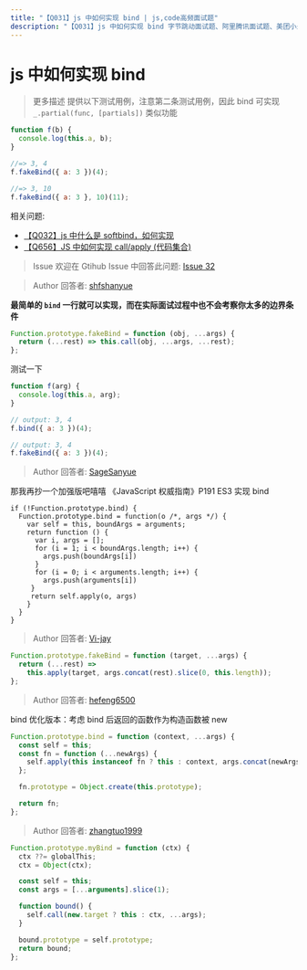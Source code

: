 ```yaml
---
title: "【Q031】js 中如何实现 bind | js,code高频面试题"
description: "【Q031】js 中如何实现 bind 字节跳动面试题、阿里腾讯面试题、美团小米面试题。"
---
```


# js 中如何实现 bind

> 更多描述
> 提供以下测试用例，注意第二条测试用例，因此 bind 可实现 `_.partial(func, [partials])` 类似功能

```js
function f(b) {
  console.log(this.a, b);
}

//=> 3, 4
f.fakeBind({ a: 3 })(4);

//=> 3, 10
f.fakeBind({ a: 3 }, 10)(11);
```

相关问题:

- [【Q032】js 中什么是 softbind，如何实现](https://github.com/shfshanyue/Daily-Question/issues/33)
- [【Q656】JS 中如何实现 call/apply (代码集合)](https://github.com/shfshanyue/Daily-Question/issues/674)

> Issue
> 欢迎在 Gtihub Issue 中回答此问题: [Issue 32](https://github.com/shfshanyue/Daily-Question/issues/32)

> Author
> 回答者: [shfshanyue](https://github.com/shfshanyue)

**最简单的 `bind` 一行就可以实现，而在实际面试过程中也不会考察你太多的边界条件**

```js
Function.prototype.fakeBind = function (obj, ...args) {
  return (...rest) => this.call(obj, ...args, ...rest);
};
```

测试一下

```js
function f(arg) {
  console.log(this.a, arg);
}

// output: 3, 4
f.bind({ a: 3 })(4);

// output: 3, 4
f.fakeBind({ a: 3 })(4);
```

> Author
> 回答者: [SageSanyue](https://github.com/SageSanyue)

那我再抄一个加强版吧嘻嘻
《JavaScript 权威指南》P191 ES3 实现 bind

```
if (!Function.prototype.bind) {
  Function.prototype.bind = function(o /*, args */) {
    var self = this, boundArgs = arguments;
    return function () {
      var i, args = [];
      for (i = 1; i < boundArgs.length; i++) {
        args.push(boundArgs[i])
      }
      for (i = 0; i < arguments.length; i++) {
        args.push(arguments[i])
     }
     return self.apply(o, args)
    }
  }
}
```

> Author
> 回答者: [Vi-jay](https://github.com/Vi-jay)

```ts
Function.prototype.fakeBind = function (target, ...args) {
  return (...rest) =>
    this.apply(target, args.concat(rest).slice(0, this.length));
};
```

> Author
> 回答者: [hefeng6500](https://github.com/hefeng6500)

bind 优化版本：考虑 bind 后返回的函数作为构造函数被 new

```js
Function.prototype.bind = function (context, ...args) {
  const self = this;
  const fn = function (...newArgs) {
    self.apply(this instanceof fn ? this : context, args.concat(newArgs));
  };

  fn.prototype = Object.create(this.prototype);

  return fn;
};
```

> Author
> 回答者: [zhangtuo1999](https://github.com/zhangtuo1999)

```javascript
Function.prototype.myBind = function (ctx) {
  ctx ??= globalThis;
  ctx = Object(ctx);

  const self = this;
  const args = [...arguments].slice(1);

  function bound() {
    self.call(new.target ? this : ctx, ...args);
  }

  bound.prototype = self.prototype;
  return bound;
};
```
